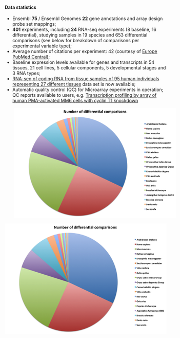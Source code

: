 #### Data statistics

- Ensembl **75** / Ensembl Genomes **22** gene annotations and array design probe set mappings;
- **401** experiments, including **24** RNA-seq experiments (8 baseline, 16 differential), studying samples in 19 species and 653 differential comparisons (see below for breakdown of comparisons per experimental variable type);
- Average number of citations per experiment: 42 (courtesy of [Europe PubMed Central)](http://europepmc.org/);
- Baseline expression levels available for genes and transcripts in 54 tissues, 21 cell lines, 5 cellular components, 5 developmental stages and 3 RNA types;
- [RNA-seq of coding RNA from tissue samples of 95 human individuals representing 27 different tissues](https://www.ebi.ac.uk/gxa/experiments/E-MTAB-1733) data set is now available;
- Automatic quality control (QC) for Microarray experiments in operation; QC reports available to users, e.g. [Transcription profiling by array of human PMA-activated MM6 cells with cyclin T1 knockdown](https://www.ebi.ac.uk/gxa/experiments/E-GEOD-10233/qc/A-AFFY-44/index.html)

<img src="assets/img/differential-species-2014-08.png"
     alt="Markdown Monster icon"
     style=" margin-left: 30px;" />

![Image of Yaktocat](/assets/img/differential-species-2014-08.png)